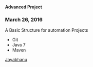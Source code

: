 #### Advanced Project

### March 26, 2016

A Basic Structure for automation Projects

* Git
* Java 7
* Maven

[Jayabhanu](http://salceforce.com)

